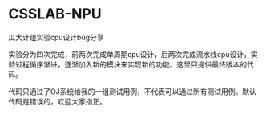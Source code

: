 # CSSLAB-NPU
瓜大计组实验cpu设计bug分享

实验分为四次完成，前两次完成单周期cpu设计，后两次完成流水线cpu设计，实验过程循序渐进，逐渐加入新的模块来实现新的功能。这里只提供最终版本的代码。

代码只通过了OJ系统给我的一组测试用例，不代表可以通过所有测试用例。默认代码是错误的，欢迎大家指正。
